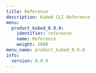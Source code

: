 ```yaml
---
title: Reference
description: Kubed CLI Reference
menu:
  product_kubed_0.9.0:
    identifier: reference
    name: Reference
    weight: 1000
menu_name: product_kubed_0.9.0
info:
  version: 0.9.0
---
```



